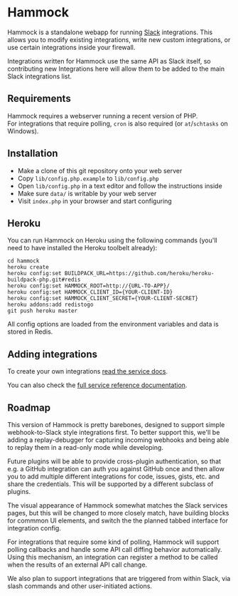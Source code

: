 Hammock
=========

Hammock is a standalone webapp for running [Slack](https://slack.com) integrations.
This allows you to modify existing integrations, write new custom integrations, or use 
certain integrations inside your firewall.

Integrations written for Hammock use the same API as Slack itself, so contributing
new Integrations here will allow them to be added to the main Slack integrations list.


## Requirements

Hammock requires a webserver running a recent version of PHP.  
For integrations that require polling, `cron` is also required
(or `at`/`schtasks` on Windows).


## Installation

* Make a clone of this git repository onto your web server
* Copy `lib/config.php.example` to `lib/config.php`
* Open `lib/config.php` in a text editor and follow the instructions inside
* Make sure `data/` is writable by your web server
* Visit `index.php` in your browser and start configuring


## Heroku

You can run Hammock on Heroku using the following commands (you'll need  to have installed
the Heroku toolbelt already):

    cd hammock
    heroku create
    heroku config:set BUILDPACK_URL=https://github.com/heroku/heroku-buildpack-php.git#redis
    heroku config:set HAMMOCK_ROOT=http://{URL-TO-APP}/
    heroku config:set HAMMOCK_CLIENT_ID={YOUR-CLIENT-ID}
    heroku config:set HAMMOCK_CLIENT_SECRET={YOUR-CLIENT-SECRET}
    heroku addons:add redistogo
    git push heroku master

All config options are loaded from the environment variables and data is stored in Redis.


## Adding integrations

To create your own integrations [read the service docs](docs/services.md).

You can also check the [full service reference documentation](docs/services_ref.md).


## Roadmap

This version of Hammock is pretty barebones, designed to support simple webhook-to-Slack
style integrations first. To better support this, we'll be adding a replay-debugger for 
capturing incoming webhooks and being able to replay them in a read-only mode while 
developing.

Future plugins will be able to provide cross-plugin authentication, so that e.g. a GitHub
integration can auth you against GitHub once and then allow you to add multiple different
integrations for code, issues, gists, etc. and share the credentials. This will be supported
by a different subclass of plugins.

The visual appearance of Hammock somewhat matches the Slack services pages, but this will
be changed to more closely match, have building blocks for commmon UI elements, and switch
the the planned tabbed interface for integration config.

For integrations that require some kind of polling, Hammock will support polling callbacks
and handle some API call diffing behavior automatically. Using this mechanism, an integration
can register a method to be called when the results of an external API call change.

We also plan to support integrations that are triggered from within Slack, via slash commands
and other user-initiated actions.

